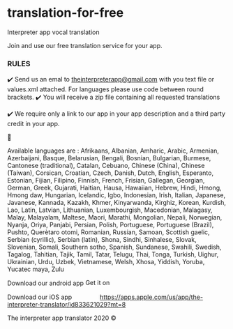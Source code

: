 # translation-for-free
Interpreter app vocal translation

Join and use our free translation service for your app. 

### RULES ###

✔️ Send us an emal to <a href='mailto:theinterpreterapp@gmail.com'>theinterpreterapp@gmail.com</a> with you text file or values.xml attached. For languages please use code between round brackets.
✔️ You will receive a zip file containing  all requested translations

✔️ We require only a link to our app in your app description and a third party credit in your app.

🤝

Available languages  are : 
Afrikaans, Albanian, Amharic, Arabic, Armenian, Azerbaijani, Basque, Belarusian, Bengali, Bosnian, Bulgarian, Burmese, Cantonese (traditional), Catalan, Cebuano, Chinese (China), Chinese (Taiwan), Corsican, Croatian, Czech, Danish, Dutch, English, Esperanto, Estonian, Fijian, Filipino, Finnish, French, Frisian, Gallegan, Georgian, German, Greek, Gujarati, Haitian, Hausa, Hawaiian, Hebrew, Hindi, Hmong, Hmong daw, Hungarian, Icelandic, Igbo, Indonesian, Irish, Italian, Japanese, Javanese, Kannada, Kazakh, Khmer, Kinyarwanda, Kirghiz, Korean, Kurdish, Lao, Latin, Latvian, Lithuanian, Luxembourgish, Macedonian, Malagasy, Malay, Malayalam, Maltese, Maori, Marathi, Mongolian, Nepali, Norwegian, Nyanja, Oriya, Panjabi, Persian, Polish, Portuguese, Portuguese (Brazil), Pushto, Querètaro otomi, Romanian, Russian, Samoan, Scottish gaelic, Serbian (cyrillic), Serbian (latin), Shona, Sindhi, Sinhalese, Slovak, Slovenian, Somali, Southern sotho, Spanish, Sundanese, Swahili, Swedish, Tagalog, Tahitian, Tajik, Tamil, Tatar, Telugu, Thai, Tonga, Turkish, Uighur, Ukrainian, Urdu, Uzbek, Vietnamese, Welsh, Xhosa, Yiddish, Yoruba, Yucatec maya, Zulu


Download our android app
<a href='https://play.google.com/store/apps/details?id=it.vincenzoamoruso.theinterpreter&pcampaignid=pcampaignidMKT-Other-global-all-co-prtnr-py-PartBadge-Mar2515-1'><img alt='Get it on Google Play' src='https://play.google.com/intl/en_us/badges/static/images/badges/en_badge_web_generic.png' style="width:60px;height:15px;"/></a>

Download our iOS app
<a href="https://apps.apple.com/us/app/the-interpreter-translator/id833621029?mt=8" style="display:inline-block;overflow:hidden;background:url(https://linkmaker.itunes.apple.com/assets/shared/badges/en-us/appstore-sm.svg) no-repeat;width:60px;height:15px;">https://apps.apple.com/us/app/the-interpreter-translator/id833621029?mt=8</a>


The interpreter app translator 2020 ©️
